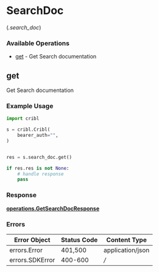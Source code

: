 # SearchDoc
(*.search_doc*)

### Available Operations

* [get](#get) - Get Search documentation

## get

Get Search documentation

### Example Usage

```python
import cribl

s = cribl.Cribl(
    bearer_auth="",
)


res = s.search_doc.get()

if res.res is not None:
    # handle response
    pass
```


### Response

**[operations.GetSearchDocResponse](../../models/operations/getsearchdocresponse.md)**
### Errors

| Error Object     | Status Code      | Content Type     |
| ---------------- | ---------------- | ---------------- |
| errors.Error     | 401,500          | application/json |
| errors.SDKError  | 400-600          | */*              |
